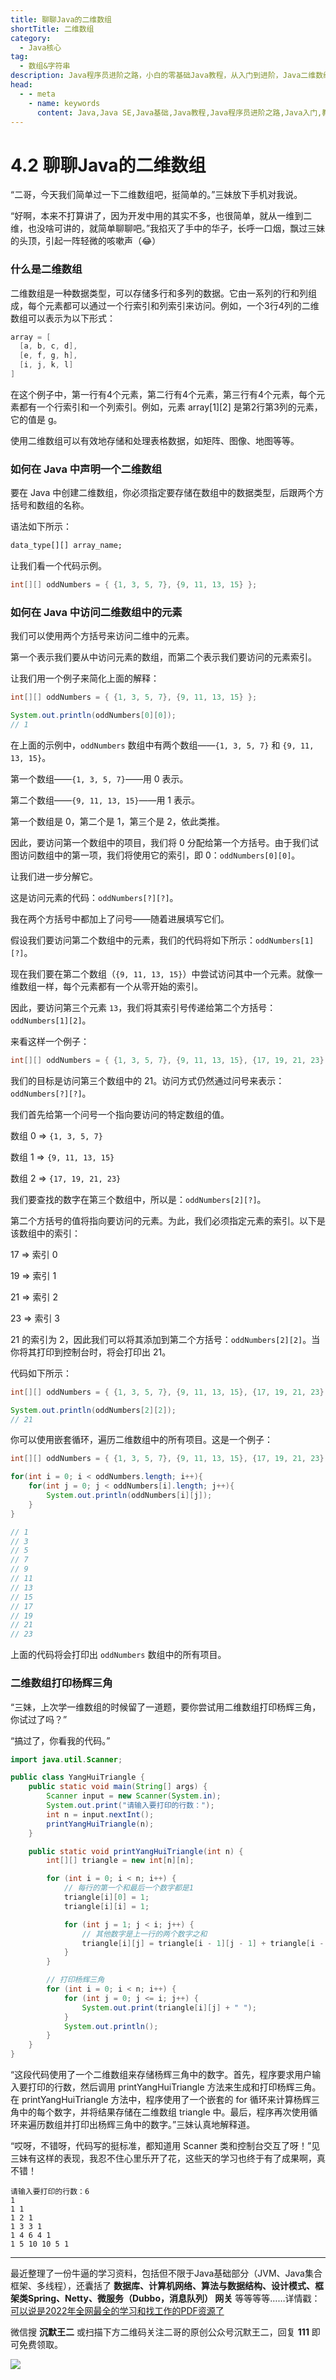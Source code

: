 ```yaml
---
title: 聊聊Java的二维数组
shortTitle: 二维数组
category:
  - Java核心
tag:
  - 数组&字符串
description: Java程序员进阶之路，小白的零基础Java教程，从入门到进阶，Java二维数组
head:
  - - meta
    - name: keywords
      content: Java,Java SE,Java基础,Java教程,Java程序员进阶之路,Java入门,教程,java二维数组,数组
---
```


# 4.2 聊聊Java的二维数组

“二哥，今天我们简单过一下二维数组吧，挺简单的。”三妹放下手机对我说。

“好啊，本来不打算讲了，因为开发中用的其实不多，也很简单，就从一维到二维，也没啥可讲的，就简单聊聊吧。”我掐灭了手中的华子，长呼一口烟，飘过三妹的头顶，引起一阵轻微的咳嗽声（😂）

### 什么是二维数组

二维数组是一种数据类型，可以存储多行和多列的数据。它由一系列的行和列组成，每个元素都可以通过一个行索引和列索引来访问。例如，一个3行4列的二维数组可以表示为以下形式：

```java
array = [
  [a, b, c, d],
  [e, f, g, h],
  [i, j, k, l]
]
```

在这个例子中，第一行有4个元素，第二行有4个元素，第三行有4个元素，每个元素都有一个行索引和一个列索引。例如，元素 array[1][2] 是第2行第3列的元素，它的值是 g。

使用二维数组可以有效地存储和处理表格数据，如矩阵、图像、地图等等。

### 如何在 Java 中声明一个二维数组

要在 Java 中创建二维数组，你必须指定要存储在数组中的数据类型，后跟两个方括号和数组的名称。

语法如下所示：

```txt
data_type[][] array_name;
```

让我们看一个代码示例。

```java
int[][] oddNumbers = { {1, 3, 5, 7}, {9, 11, 13, 15} };
```


### 如何在 Java 中访问二维数组中的元素

我们可以使用两个方括号来访问二维中的元素。

第一个表示我们要从中访问元素的数组，而第二个表示我们要访问的元素索引。

让我们用一个例子来简化上面的解释：

```java
int[][] oddNumbers = { {1, 3, 5, 7}, {9, 11, 13, 15} };

System.out.println(oddNumbers[0][0]);
// 1
```

在上面的示例中，`oddNumbers` 数组中有两个数组——`{1, 3, 5, 7}` 和 `{9, 11, 13, 15}`。

第一个数组——`{1, 3, 5, 7}`——用 0 表示。

第二个数组——`{9, 11, 13, 15}`——用 1 表示。

第一个数组是 0，第二个是 1，第三个是 2，依此类推。

因此，要访问第一个数组中的项目，我们将 0 分配给第一个方括号。由于我们试图访问数组中的第一项，我们将使用它的索引，即 0：`oddNumbers[0][0]`。

让我们进一步分解它。

这是访问元素的代码：`oddNumbers[?][?]`。

我在两个方括号中都加上了问号——随着进展填写它们。

假设我们要访问第二个数组中的元素，我们的代码将如下所示：`oddNumbers[1][?]`。

现在我们要在第二个数组（`{9, 11, 13, 15}`）中尝试访问其中一个元素。就像一维数组一样，每个元素都有一个从零开始的索引。

因此，要访问第三个元素 `13`，我们将其索引号传递给第二个方括号：`oddNumbers[1][2]`。

来看这样一个例子：

```java
int[][] oddNumbers = { {1, 3, 5, 7}, {9, 11, 13, 15}, {17, 19, 21, 23} };
```

我们的目标是访问第三个数组中的 21。访问方式仍然通过问号来表示：`oddNumbers[?][?]`。

我们首先给第一个问号一个指向要访问的特定数组的值。

数组 0 => `{1, 3, 5, 7}`

数组 1 => `{9, 11, 13, 15}`

数组 2 => `{17, 19, 21, 23}`

我们要查找的数字在第三个数组中，所以是：`oddNumbers[2][?]`。

第二个方括号的值将指向要访问的元素。为此，我们必须指定元素的索引。以下是该数组中的索引：

17 => 索引 0

19 => 索引 1

21 => 索引 2

23 => 索引 3

21 的索引为 2，因此我们可以将其添加到第二个方括号：`oddNumbers[2][2]`。当你将其打印到控制台时，将会打印出 21。

代码如下所示：

```java
int[][] oddNumbers = { {1, 3, 5, 7}, {9, 11, 13, 15}, {17, 19, 21, 23} };

System.out.println(oddNumbers[2][2]);
// 21
```

你可以使用嵌套循环，遍历二维数组中的所有项目。这是一个例子：

```java
int[][] oddNumbers = { {1, 3, 5, 7}, {9, 11, 13, 15}, {17, 19, 21, 23} };

for(int i = 0; i < oddNumbers.length; i++){
    for(int j = 0; j < oddNumbers[i].length; j++){
        System.out.println(oddNumbers[i][j]);
    }   
}

// 1
// 3
// 5
// 7
// 9
// 11
// 13
// 15
// 17
// 19
// 21
// 23
```

上面的代码将会打印出 `oddNumbers` 数组中的所有项目。

### 二维数组打印杨辉三角

“三妹，上次学一维数组的时候留了一道题，要你尝试用二维数组打印杨辉三角，你试过了吗？”

“搞过了，你看我的代码。”

```java
import java.util.Scanner;

public class YangHuiTriangle {
    public static void main(String[] args) {
        Scanner input = new Scanner(System.in);
        System.out.print("请输入要打印的行数：");
        int n = input.nextInt();
        printYangHuiTriangle(n);
    }

    public static void printYangHuiTriangle(int n) {
        int[][] triangle = new int[n][n];

        for (int i = 0; i < n; i++) {
            // 每行的第一个和最后一个数字都是1
            triangle[i][0] = 1;
            triangle[i][i] = 1;

            for (int j = 1; j < i; j++) {
                // 其他数字是上一行的两个数字之和
                triangle[i][j] = triangle[i - 1][j - 1] + triangle[i - 1][j];
            }
        }

        // 打印杨辉三角
        for (int i = 0; i < n; i++) {
            for (int j = 0; j <= i; j++) {
                System.out.print(triangle[i][j] + " ");
            }
            System.out.println();
        }
    }
}
```

“这段代码使用了一个二维数组来存储杨辉三角中的数字。首先，程序要求用户输入要打印的行数，然后调用 printYangHuiTriangle 方法来生成和打印杨辉三角。在 printYangHuiTriangle 方法中，程序使用了一个嵌套的 for 循环来计算杨辉三角中的每个数字，并将结果存储在二维数组 triangle 中。最后，程序再次使用循环来遍历数组并打印出杨辉三角中的数字。”三妹认真地解释道。

“哎呀，不错呀，代码写的挺标准，都知道用 Scanner 类和控制台交互了呀！”见三妹有这样的表现，我忍不住心里乐开了花，这些天的学习也终于有了成果啊，真不错！

```
请输入要打印的行数：6
1 
1 1 
1 2 1 
1 3 3 1 
1 4 6 4 1 
1 5 10 10 5 1 
```

----

最近整理了一份牛逼的学习资料，包括但不限于Java基础部分（JVM、Java集合框架、多线程），还囊括了 **数据库、计算机网络、算法与数据结构、设计模式、框架类Spring、Netty、微服务（Dubbo，消息队列） 网关** 等等等等……详情戳：[可以说是2022年全网最全的学习和找工作的PDF资源了](https://tobebetterjavaer.com/pdf/programmer-111.html)

微信搜 **沉默王二** 或扫描下方二维码关注二哥的原创公众号沉默王二，回复 **111** 即可免费领取。

![](https://cdn.tobebetterjavaer.com/tobebetterjavaer/images/gongzhonghao.png)
